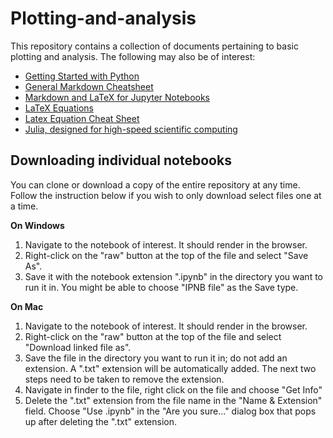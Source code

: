 # Plotting-and-analysis
This repository contains a collection of documents pertaining to basic plotting and analysis. The following may also be of interest:
- [Getting Started with Python](https://github.com/kstrm/Starting-out-with-python)
- [General Markdown Cheatsheet](https://github.com/adam-p/markdown-here/wiki/Markdown-Cheatsheet)
- [Markdown and LaTeX for Jupyter Notebooks](https://jupyter-notebook.readthedocs.io/en/stable/examples/Notebook/Working%20With%20Markdown%20Cells.html)
- [LaTeX Equations](https://en.wikibooks.org/wiki/LaTeX/Mathematics)
- [Latex Equation Cheat Sheet](http://tug.ctan.org/info/undergradmath/undergradmath.pdf)
- [Julia, designed for high-speed scientific computing](https://julialang.org/)

## Downloading individual notebooks
You can clone or download a copy of the entire repository at any time. Follow the instruction below if you wish to only download select files one at a time.

**On Windows**
1. Navigate to the notebook of interest. It should render in the browser.
2. Right-click on the "raw" button at the top of the file and select "Save As".
3. Save it with the notebook extension ".ipynb" in the directory you want to run it in. You might be able to choose "IPNB file" as the Save type.

**On Mac**
1. Navigate to the notebook of interest. It should render in the browser.
2. Right-click on the "raw" button at the top of the file and select "Download linked file as".
3. Save the file in the directory you want to run it in; do not add an extension. A ".txt" extension will be automatically added. The next two steps need to be taken to remove the extension.
4. Navigate in finder to the file, right click on the file and choose "Get Info"
5. Delete the ".txt" extension from the file name in the "Name & Extension" field. Choose "Use .ipynb" in the "Are you sure..." dialog box that pops up after deleting the ".txt" extension.
